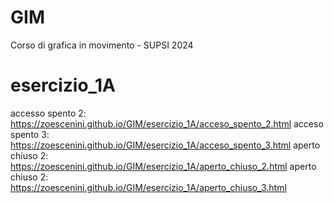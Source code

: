 # GIM
Corso di grafica in movimento - SUPSI 2024

# esercizio_1A
accesso spento 2: https://zoescenini.github.io/GIM/esercizio_1A/acceso_spento_2.html
acceso spento 3: https://zoescenini.github.io/GIM/esercizio_1A/acceso_spento_3.html
aperto chiuso 2: https://zoescenini.github.io/GIM/esercizio_1A/aperto_chiuso_2.html
aperto chiuso 2: https://zoescenini.github.io/GIM/esercizio_1A/aperto_chiuso_3.html
